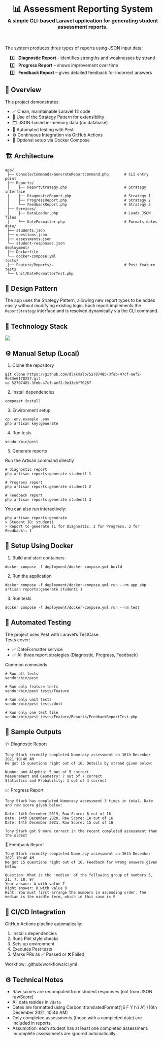 <div align="center">
    <h1>
        📊 Assessment Reporting System<br/>
        <sub><sup><sub>A simple CLI-based Laravel application for generating student assessment reports.</sub></sup></sub><br/>
    </h1>
</div>
<br/>

The system produces three types of reports using JSON input data: </p>
&nbsp;&nbsp;&nbsp; 1️⃣ &nbsp; <b>Diagnostic Report</b> - identifies strengths and weaknesses by strand<br/>
&nbsp;&nbsp;&nbsp; 2️⃣ &nbsp; <b>Progress Report</b> – shows improvement over time<br/>
&nbsp;&nbsp;&nbsp; 3️⃣ &nbsp; <b>Feedback Report</b> – gives detailed feedback for incorrect answers<br/>

## 🚀 Overview

This project demonstrates:

* ✅ Clean, maintainable Laravel 12 code
* 🧩 Use of the Strategy Pattern for extensibility
* 🗂️ JSON-based in-memory data (no database)
* 🧪 Automated testing with Pest
* ⚙️ Continuous Integration via GitHub Actions
* 🐳 Optional setup via Docker Compose<br/>

## 🏗️ Architecture
```
app/
 ├── Console/Commands/GenerateReportCommand.php       # CLI entry point
 ├── Reports/
 │    ├── ReportStrategy.php                          # Strategy interface
 │    ├── DiagnosticReport.php                        # Strategy 1
 │    ├── ProgressReport.php                          # Strategy 2
 │    └── FeedbackReport.php                          # Strategy 3
 ├── Services/
 │    ├── DataLoader.php                              # Loads JSON files
 │    └── DateFormatter.php                           # Formats dates
data/
 ├── students.json
 ├── questions.json
 ├── assessments.json
 └── student-responses.json
deployment/
 ├── Dockerfile
 └── docker-compose.yml
tests/
 ├── Feature/Reports/…                                # Pest feature tests
 └── Unit/DateFormatterTest.php
```

## 🧩 Design Pattern
The app uses the Strategy Pattern, allowing new report types to be added easily
without modifying existing logic. Each report implements the `ReportStrategy` interface
and is resolved dynamically via the CLI command.

## 🧰 Technology Stack
<p align="left">
  <a href="https://skillicons.dev">
    <img src="https://skillicons.dev/icons?i=php,laravel,githubactions,docker" />
  </a>
</p>

## ⚙️ Manual Setup (Local)
1. Clone the repository<br/>
```
git clone https://github.com/dlakmalb/52707485-3feb-47cf-aef2-9e33e6f70257.git
cd 52707485-3feb-47cf-aef2-9e33e6f70257
```
2. Install dependencies<br/>
```
composer install
```
3. Environment setup<br/>
```
cp .env.example .env
php artisan key:generate
```
4. Run tests<br/>
```
vendor/bin/pest
```
5. Generate reports <br/>

Run the Artisan command directly<br/>
```
# Diagnostic report
php artisan reports:generate student1 1

# Progress report
php artisan reports:generate student1 2

# Feedback report
php artisan reports:generate student1 3
```
You can also run interactively:
```
php artisan reports:generate
> Student ID: student1
> Report to generate (1 for Diagnostic, 2 for Progress, 3 for Feedback): 1
```

## 🐳 Setup Using Docker
1. Build and start containers
```
docker compose -f deployment/docker-compose.yml build
``` 
2. Run the application
```
docker compose -f deployment/docker-compose.yml run --rm app php artisan reports:generate student1 1
```
3. Run tests
```
docker compose -f deployment/docker-compose.yml run --rm test
```

## 🧪 Automated Testing
The project uses Pest with Laravel’s TestCase.<br/>
Tests cover:
* ✅ DateFormatter service
* ✅ All three report strategies (Diagnostic, Progress, Feedback)

Common commands
```
# Run all tests
vendor/bin/pest

# Run only feature tests
vendor/bin/pest tests/Feature

# Run only unit tests
vendor/bin/pest tests/Unit

# Run only one test file
vendor/bin/pest tests/Feature/Reports/FeedbackReportTest.php

```

## 🧾 Sample Outputs
🩺 Diagnostic Report
```
Tony Stark recently completed Numeracy assessment on 16th December 2021 10:46 AM
He got 15 questions right out of 16. Details by strand given below:

Number and Algebra: 5 out of 5 correct
Measurement and Geometry: 7 out of 7 correct
Statistics and Probability: 3 out of 4 correct
```

📈 Progress Report
```
Tony Stark has completed Numeracy assessment 3 times in total. Date and raw score given below:

Date: 14th December 2019, Raw Score: 6 out of 16
Date: 14th December 2020, Raw Score: 10 out of 16
Date: 14th December 2021, Raw Score: 15 out of 16

Tony Stark got 9 more correct in the recent completed assessment than the oldest
```

💬 Feedback Report
```
Tony Stark recently completed Numeracy assessment on 16th December 2021 10:46 AM
He got 15 questions right out of 16. Feedback for wrong answers given below

Question: What is the 'median' of the following group of numbers 5, 21, 7, 18, 9?
Your answer: A with value 7
Right answer: B with value 9
Hint: You must first arrange the numbers in ascending order. The median is the middle term, which in this case is 9
```

## 🧱 CI/CD Integration
GitHub Actions pipeline automatically:
1. Installs dependencies
2. Runs Pint style checks
3. Sets up environment
4. Executes Pest tests
5. Marks PRs as ✅ Passed or ❌ Failed

Workflow: .github/workflows/ci.yml

## ⚙️ Technical Notes
* Raw scores are recomputed from student responses (not from JSON rawScore)
* All data resides in `/data`
* Dates are formatted using Carbon::translatedFormat('jS F Y h:i A') (16th December 2021, 10:46 AM)
* Only completed assessments (those with a completed date) are included in reports.
* Assumption: each student has at least one completed assessment. Incomplete assessments are ignored automatically.

